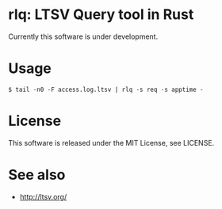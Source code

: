 rlq: LTSV Query tool in Rust
============================

Currently this software is under development.

# Usage

```
$ tail -n0 -F access.log.ltsv | rlq -s req -s apptime -
```

# License

This software is released under the MIT License, see LICENSE.

# See also

- http://ltsv.org/

